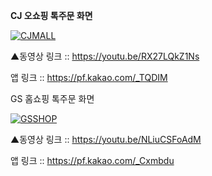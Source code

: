 <b>CJ 오쇼핑 톡주문 화면</b>

[![CJMALL](http://img.youtube.com/vi/RX27LQkZ1Ns/0.jpg)](https://youtu.be/RX27LQkZ1Ns)

▲동영상 링크 :: https://youtu.be/RX27LQkZ1Ns

앱 링크 :: https://pf.kakao.com/_TQDIM



GS 홈쇼핑 톡주문 화면

[![GSSHOP](http://img.youtube.com/vi/NLiuCSFoAdM/0.jpg)](https://youtu.be/NLiuCSFoAdM)

▲동영상 링크 :: https://youtu.be/NLiuCSFoAdM

앱 링크 :: https://pf.kakao.com/_Cxmbdu
